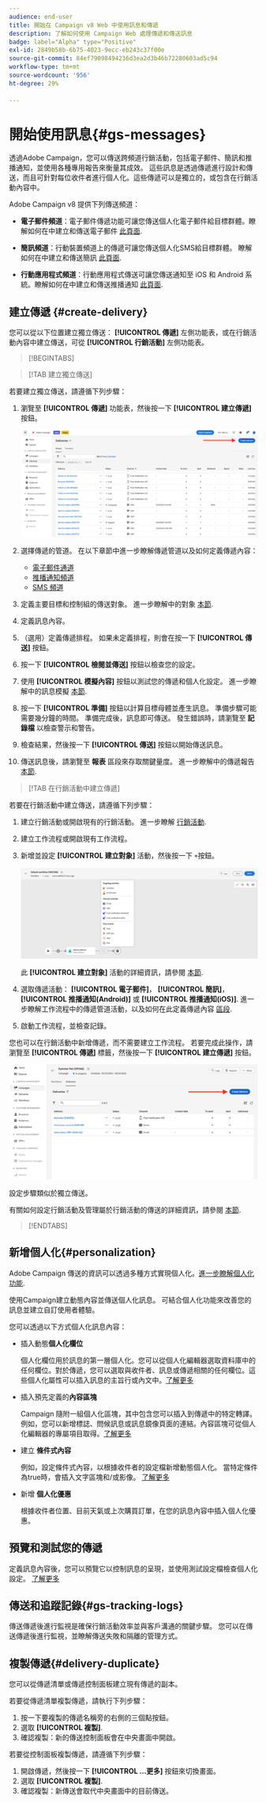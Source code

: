 ```yaml
---
audience: end-user
title: 開始在 Campaign v8 Web 中使用訊息和傳遞
description: 了解如何使用 Campaign Web 處理傳遞和傳送訊息
badge: label="Alpha" type="Positive"
exl-id: 2849b58b-6b75-4023-9ecc-eb243c37f00e
source-git-commit: 84ef79098494236d3ea2d3b46b72280603ad5c94
workflow-type: tm+mt
source-wordcount: '956'
ht-degree: 29%

---
```


# 開始使用訊息{#gs-messages}


透過Adobe Campaign，您可以傳送跨頻道行銷活動，包括電子郵件、簡訊和推播通知，並使用各種專用報告來衡量其成效。 這些訊息是透過傳遞進行設計和傳送，而且可針對每位收件者進行個人化。這些傳遞可以是獨立的，或包含在行銷活動內容中。

Adobe Campaign v8 提供下列傳送頻道：

* **電子郵件頻道**：電子郵件傳遞功能可讓您傳送個人化電子郵件給目標群體。瞭解如何在中建立和傳送電子郵件 [此頁面](../email/create-email.md).

* **簡訊頻道**：行動裝置頻道上的傳遞可讓您傳送個人化SMS給目標群體。  瞭解如何在中建立和傳送簡訊 [此頁面](../sms/create-sms.md).

* **行動應用程式頻道**：行動應用程式傳送可讓您傳送通知至 iOS 和 Android 系統。瞭解如何在中建立和傳送推播通知 [此頁面](../push/gs-push.md).

## 建立傳遞 {#create-delivery}

您可以從以下位置建立獨立傳送： **[!UICONTROL 傳遞]** 左側功能表，或在行銷活動內容中建立傳送，可從 **[!UICONTROL 行銷活動]** 左側功能表。

>[!BEGINTABS]

>[!TAB 建立獨立傳送]

若要建立獨立傳送，請遵循下列步驟：

1. 瀏覽至 **[!UICONTROL 傳遞]** 功能表，然後按一下 **[!UICONTROL 建立傳遞]** 按鈕。

   ![](assets/create-a-delivery.png)

1. 選擇傳遞的管道。 在以下章節中進一步瞭解傳遞管道以及如何定義傳遞內容：

   * [電子郵件通道](../email/create-email.md)
   * [推播通知頻道](../push/gs-push.md)
   * [SMS 頻道](../sms/create-sms.md)

1. 定義主要目標和控制組的傳送對象。 進一步瞭解中的對象 [本節](../audience/about-audiences.md).
1. 定義訊息內容。
1. （選用）定義傳遞排程。 如果未定義排程，則會在按一下 **[!UICONTROL 傳送]** 按鈕。
1. 按一下  **[!UICONTROL 檢閱並傳送]** 按鈕以檢查您的設定。
1. 使用  **[!UICONTROL 模擬內容]** 按鈕以測試您的傳遞和個人化設定。 進一步瞭解中的訊息模擬 [本節](../preview-test/preview-test.md).
1. 按一下  **[!UICONTROL 準備]** 按鈕以計算目標母體並產生訊息。 準備步驟可能需要幾分鐘的時間。 準備完成後，訊息即可傳送。 發生錯誤時，請瀏覽至 **記錄檔** 以檢查警示和警告。
1. 檢查結果，然後按一下  **[!UICONTROL 傳送]** 按鈕以開始傳送訊息。
1. 傳送訊息後，請瀏覽至 **報表** 區段來存取關鍵量度。 進一步瞭解中的傳遞報告 [本節](../reporting/delivery-reports.md).

>[!TAB 在行銷活動中建立傳遞]

若要在行銷活動中建立傳送，請遵循下列步驟：

1. 建立行銷活動或開啟現有的行銷活動。 進一步瞭解 [行銷活動](../campaigns/gs-campaigns.md).
1. 建立工作流程或開啟現有工作流程。
1. 新增並設定 **[!UICONTROL 建立對象]** 活動，然後按一下 `+`按鈕。

   ![](assets/add-delivery-in-wf.png)

   此 **[!UICONTROL 建立對象]** 活動的詳細資訊，請參閱 [本節](../workflows/activities/build-audience.md).

1. 選取傳遞活動： **[!UICONTROL 電子郵件]**， **[!UICONTROL 簡訊]**， **[!UICONTROL 推播通知(Android)]** 或 **[!UICONTROL 推播通知(iOS)]**. 進一步瞭解工作流程中的傳遞管道活動，以及如何在此定義傳遞內容 [區段](../workflows/activities/about-activities.md#channel).
1. 啟動工作流程，並檢查記錄。

您也可以在行銷活動中新增傳遞，而不需要建立工作流程。 若要完成此操作，請瀏覽至 **[!UICONTROL 傳遞]** 標籤，然後按一下 **[!UICONTROL 建立傳遞]** 按鈕。

![](assets/new-campaign-delivery.png)

設定步驟類似於獨立傳送。

有關如何設定行銷活動及管理屬於行銷活動的傳送的詳細資訊，請參閱 [本節](../campaigns/gs-campaigns.md).

>[!ENDTABS]


## 新增個人化{#personalization}

Adobe Campaign 傳送的資訊可以透過多種方式實現個人化。[進一步瞭解個人化功能](../personalization/personalize.md).

使用Campaign建立動態內容並傳送個人化訊息。 可結合個人化功能來改善您的訊息並建立自訂使用者體驗。

您可以透過以下方式個人化訊息內容：

* 插入動態&#x200B;**個人化欄位**

   個人化欄位用於訊息的第一層個人化。您可以從個人化編輯器選取資料庫中的任何欄位。對於傳遞，您可以選取與收件者、訊息或傳遞相關的任何欄位。這些個人化屬性可以插入訊息的主旨行或內文中。[了解更多](../personalization/personalize.md)

* 插入預先定義的&#x200B;**內容區塊**

   Campaign 隨附一組個人化區塊，其中包含您可以插入到傳遞中的特定轉譯。例如，您可以新增標誌、問候訊息或訊息鏡像頁面的連結。內容區塊可從個人化編輯器的專屬項目取得。[了解更多](../personalization/personalize.md#ootb-content-blocks)

* 建立 **條件式內容**

   例如，設定條件式內容，以根據收件者的設定檔新增動態個人化。 當特定條件為true時，會插入文字區塊和/或影像。 [了解更多](../personalization/conditions.md)

* 新增 **個人化優惠**

   根據收件者位置、目前天氣或上次購買訂單，在您的訊息內容中插入個人化優惠。


## 預覽和測試您的傳遞

定義訊息內容後，您可以預覽它以控制訊息的呈現，並使用測試設定檔檢查個人化設定。 [了解更多](../preview-test/preview-test.md)


## 傳送和追蹤記錄{#gs-tracking-logs}

傳送傳遞後進行監視是確保行銷活動效率並與客戶溝通的關鍵步驟。 您可以在傳送傳遞後進行監視，並瞭解傳送失敗和隔離的管理方式。

## 複製傳遞{#delivery-duplicate}

您可以從傳遞清單或傳遞控制面板建立現有傳遞的副本。

若要從傳遞清單複製傳遞，請執行下列步驟：

1. 按一下要複製的傳遞名稱旁的右側的三個點按鈕。
1. 選取  **[!UICONTROL 複製]**.
1. 確認複製：新的傳送控制面板會在中央畫面中開啟。


若要從控制面板複製傳遞，請遵循下列步驟：

1. 開啟傳遞，然後按一下  **[!UICONTROL ...更多]** 按鈕來切換畫面。
1. 選取  **[!UICONTROL 複製]**.
1. 確認複製：新傳送會取代中央畫面中的目前傳送。

